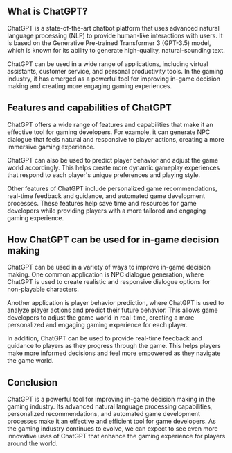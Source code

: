 
What is ChatGPT?
----------------

ChatGPT is a state-of-the-art chatbot platform that uses advanced natural language processing (NLP) to provide human-like interactions with users. It is based on the Generative Pre-trained Transformer 3 (GPT-3.5) model, which is known for its ability to generate high-quality, natural-sounding text.

ChatGPT can be used in a wide range of applications, including virtual assistants, customer service, and personal productivity tools. In the gaming industry, it has emerged as a powerful tool for improving in-game decision making and creating more engaging gaming experiences.

Features and capabilities of ChatGPT
------------------------------------

ChatGPT offers a wide range of features and capabilities that make it an effective tool for gaming developers. For example, it can generate NPC dialogue that feels natural and responsive to player actions, creating a more immersive gaming experience.

ChatGPT can also be used to predict player behavior and adjust the game world accordingly. This helps create more dynamic gameplay experiences that respond to each player's unique preferences and playing style.

Other features of ChatGPT include personalized game recommendations, real-time feedback and guidance, and automated game development processes. These features help save time and resources for game developers while providing players with a more tailored and engaging gaming experience.

How ChatGPT can be used for in-game decision making
---------------------------------------------------

ChatGPT can be used in a variety of ways to improve in-game decision making. One common application is NPC dialogue generation, where ChatGPT is used to create realistic and responsive dialogue options for non-playable characters.

Another application is player behavior prediction, where ChatGPT is used to analyze player actions and predict their future behavior. This allows game developers to adjust the game world in real-time, creating a more personalized and engaging gaming experience for each player.

In addition, ChatGPT can be used to provide real-time feedback and guidance to players as they progress through the game. This helps players make more informed decisions and feel more empowered as they navigate the game world.

Conclusion
----------

ChatGPT is a powerful tool for improving in-game decision making in the gaming industry. Its advanced natural language processing capabilities, personalized recommendations, and automated game development processes make it an effective and efficient tool for game developers. As the gaming industry continues to evolve, we can expect to see even more innovative uses of ChatGPT that enhance the gaming experience for players around the world.
